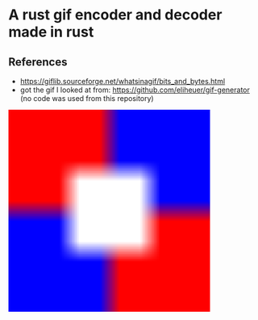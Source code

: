 # A rust gif encoder and decoder made in rust


## References
- https://giflib.sourceforge.net/whatsinagif/bits_and_bytes.html
- got the gif I looked at from: https://github.com/eliheuer/gif-generator (no code was used from this repository)


<img src="out_test.gif" width="400" />
